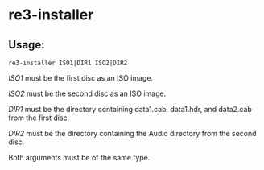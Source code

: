 # re3-installer

## Usage:

```
re3-installer ISO1|DIR1 ISO2|DIR2
```

_ISO1_ must be the first disc as an ISO image.

_ISO2_ must be the second disc as an ISO image.

_DIR1_ must be the directory containing data1.cab, data1.hdr, and data2.cab from the first disc.

_DIR2_ must be the directory containing the Audio directory from the second disc.

Both arguments must be of the same type.
